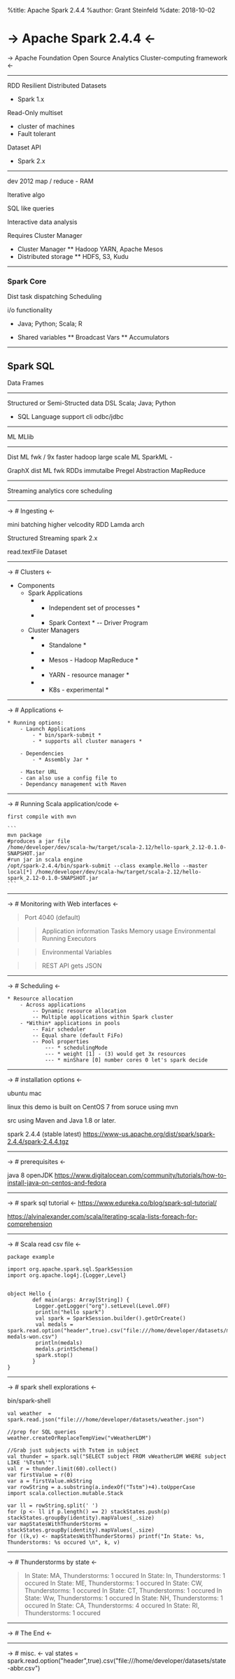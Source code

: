 %title: Apache Spark 2.4.4
%author: Grant Steinfeld
%date: 2018-10-02

-> Apache Spark 2.4.4 <-
=========


-> Apache Foundation Open Source Analytics Cluster-computing  framework <-



-------------------------------------------------
RDD Resilient Distributed Datasets
* Spark 1.x

Read-Only multiset
* cluster of machines
* Fault tolerant

Dataset API
* Spark 2.x


-------------------------------------------------

dev 2012 map / reduce - RAM

Iterative algo

SQL like queries

Interactive data analysis

Requires Cluster Manager 
* Cluster Manager
** Hadoop YARN, Apache Mesos
* Distributed storage
** HDFS, S3, Kudu

-------------------------------------------------
### Spark Core
Dist task dispatching
Scheduling

i/o functionality
 * Java; Python; Scala; R

 * Shared variables
    ** Broadcast Vars
    ** Accumulators

-------------------------------------------------
## Spark SQL

Data Frames

-------------------------------------------------
Structured or Semi-Structed data
DSL
Scala; Java; Python

* SQL Language support
cli
odbc/jdbc

-------------------------------------------------
ML
MLlib


-------------------------------------------------

Dist ML fwk / 9x faster hadoop
large scale ML
SparkML - 

GraphX
dist ML fwk
RDDs
 immutalbe
 Pregel Abstraction
 MapReduce

-------------------------------------------------
 Streaming
 analytics
  core scheduling

-------------------------------------------------
-> # Ingesting <-

 mini batching
 higher velcodity
 RDD 
 Lamda arch

 Structured Streaming
 spark 2.x


read.textFile
Dataset



-------------------------------------------------
-> # Clusters <-

* Components
    - Spark Applications
        - * Independent set of processes *
        - * Spark Context *
            -- Driver Program
    - Cluster Managers
        - * Standalone *
        - * Mesos - Hadoop MapReduce *
        - * YARN - resource manager *
        - * K8s - experimental *

-------------------------------------------------
-> # Applications <-

    * Running options:
        - Launch Applications
            - * bin/spark-submit *
            - * supports all cluster managers *

        - Dependencies
            - * Assembly Jar *
            
        - Master URL
        - can also use a config file to 
        - Dependancy management with Maven


-------------------------------------------------

-> # Running Scala application/code <-

    first compile with mvn

    ```
    mvn package
    #produces a jar file
    /home/developer/dev/scala-hw/target/scala-2.12/hello-spark_2.12-0.1.0-SNAPSHOT.jar
    #run jar in scala engine
    /opt/spark-2.4.4/bin/spark-submit --class example.Hello --master local[*] /home/developer/dev/scala-hw/target/scala-2.12/hello-spark_2.12-0.1.0-SNAPSHOT.jar
    ```
    


-------------------------------------------------
-> # Monitoring with Web interfaces <-

> Port 4040 (default)

>> Application information
> > Tasks
> > Memory usage
> > Environmental
> > Running Executors

>> Environmental Variables

>> REST API
> > gets JSON

    
-------------------------------------------------
-> # Scheduling <-
    
    
    * Resource allocation
        - Across applications
            -- Dynamic resource allocation
            -- Multiple applications within Spark cluster 
        - *Within* applications in pools
            -- Fair scheduler 
            -- Equal share (default FiFo) 
            -- Pool properties
                --- * schedulingMode 
                --- * weight [1] - (3) would get 3x resources
                --- * minShare [0] number cores 0 let's spark decide


-------------------------------------------------

-> # installation options <-

ubuntu
mac

linux
 this demo is built on CentOS 7 from soruce using mvn 

src using Maven and Java 1.8 or later.


spark 2.4.4 (stable latest)
https://www-us.apache.org/dist/spark/spark-2.4.4/spark-2.4.4.tgz



-------------------------------------------------
-> # prerequisites <-

java 8 openJDK
https://www.digitalocean.com/community/tutorials/how-to-install-java-on-centos-and-fedora



-------------------------------------------------
-> # spark sql tutorial <-
https://www.edureka.co/blog/spark-sql-tutorial/

https://alvinalexander.com/scala/iterating-scala-lists-foreach-for-comprehension

-------------------------------------------------
-> # Scala read csv file <-
```
package example

import org.apache.spark.sql.SparkSession
import org.apache.log4j.{Logger,Level}


object Hello {
        def main(args: Array[String]) {
         Logger.getLogger("org").setLevel(Level.OFF)
         println("hello spark")
         val spark = SparkSession.builder().getOrCreate()
         val medals = spark.read.option("header",true).csv("file:///home/developer/datasets/most-medals-won.csv")
         println(medals)
         medals.printSchema()
         spark.stop()
        }
}

```

-------------------------------------------------
-> # spark shell explorations   <-

bin/spark-shell

```
val weather  = spark.read.json("file:///home/developer/datasets/weather.json")

//prep for SQL queries
weather.createOrReplaceTempView("vWeatherLDM")

//Grab just subjects with Tstem in subject
val thunder = spark.sql("SELECT subject FROM vWeatherLDM WHERE subject LIKE '%Tstm%'")
val r = thunder.limit(60).collect()
var firstValue = r(0)
var a = firstValue.mkString
var rowString = a.substring(a.indexOf("Tstm")+4).toUpperCase
import scala.collection.mutable.Stack

var ll = rowString.split(' ')
for (p <- ll if p.length() == 2) stackStates.push(p)
stackStates.groupBy(identity).mapValues(_.size)
var mapStatesWithThunderStorms = stackStates.groupBy(identity).mapValues(_.size)
for ((k,v) <- mapStatesWithThunderStorms) printf("In State: %s, Thunderstorms: %s occured \n", k, v)

```


-------------------------------------------------
-> # Thunderstorms by state <-



> In State: MA, Thunderstorms: 1 occured
> In State: In, Thunderstorms: 1 occured
> In State: ME, Thunderstorms: 1 occured
> In State: CW, Thunderstorms: 1 occured
> In State: CT, Thunderstorms: 1 occured
> In State: Ww, Thunderstorms: 1 occured
> In State: NH, Thunderstorms: 1 occured
> In State: CA, Thunderstorms: 4 occured
> In State: RI, Thunderstorms: 1 occured

-------------------------------------------------
-> # The End <-

-------------------------------------------------
-> # misc. <-
val states = spark.read.option("header",true).csv("file:///home/developer/datasets/state-abbr.csv")

